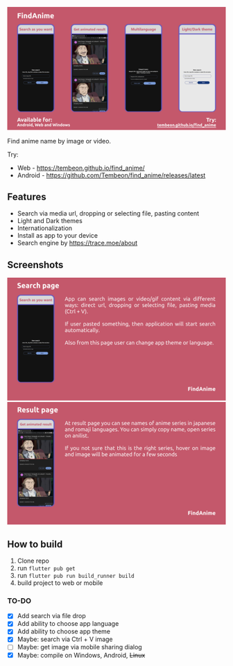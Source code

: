 ![](gh_assets/overview.png)

Find anime name by image or video. 

Try:
* Web - https://tembeon.github.io/find_anime/
* Android - https://github.com/Tembeon/find_anime/releases/latest

## Features
* Search via media url, dropping or selecting file, pasting content
* Light and Dark themes
* Internationalization
* Install as app to your device
* Search engine by https://trace.moe/about

## Screenshots
![](gh_assets/search_page.png)
![](gh_assets/result_page.png)

## How to build
1. Clone repo
2. run `flutter pub get`
3. run `flutter pub run build_runner build`
4. build project to web or mobile

### TO-DO
- [X] Add search via file drop
- [X] Add ability to choose app language
- [X] Add ability to choose app theme
- [X] Maybe: search via Ctrl + V image
- [ ] Maybe: get image via mobile sharing dialog
- [X] Maybe: compile on Windows, Android, ~~Linux~~